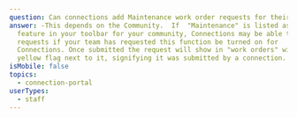 ```yaml
---
question: Can connections add Maintenance work order requests for their loved one?
answer: -This depends on the Community.  If  "Maintenance" is listed as a
  feature in your toolbar for your community, Connections may be able to submit
  requests if your team has requested this function be turned on for
  Connections. Once submitted the request will show in "work orders" with a
  yellow flag next to it, signifying it was submitted by a connection.
isMobile: false
topics:
  - connection-portal
userTypes:
  - staff
---
```

